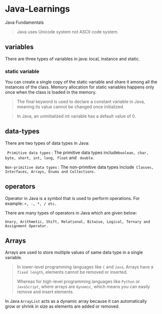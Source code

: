 # Java-Learnings
Java Fundamentals

>  Java uses Unicode system not ASCII code system.

##  **variables** 
  There are three types of variables in java: local, instance and static.


### static variable
  You can create a single copy of the static variable and share it among all the instances of the class. Memory allocation for static variables happens only once     when the class is loaded in the memory.

>   The final keyword is used to declare a constant variable in Java, meaning its value cannot be changed once initialized.

>   In Java, an uninitialized int variable has a default value of 0.


##  **data-types**
  There are two types of data types in Java:

` Primitive data types` : The primitive data types include` boolean, char, byte, short, int, long, float ` and ` double.`

` Non-primitive data types ` : The non-primitive data types include` Classes, Interfaces, Arrays, Enums and Collections.`


##  **operators**
Operator in Java is a symbol that is used to perform operations. For example: ` +, -, *, / etc. `

There are many types of operators in Java which are given below:

` Unary, Arithmetic, Shift, Relational, Bitwise, Logical, Ternary and Assignment Operator. `

## **Arrays**
Arrays are used to store multiple values of same data type in a single variable.
>  In lower-level programming languages like `C` and `Java`, Arrays have a `fixed length`, elements cannot be removed or inserted.
>
>  Whereas for high-level programming languages like `Python` or `JavaScript`, where arrays are `dynamic`, which means you can easily remove and insert elements.


In Java `ArrayList` acts as a dynamic array because it can automatically grow or shrink in size as elements are added or removed.
